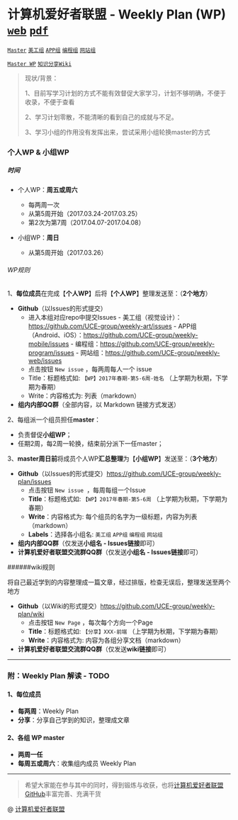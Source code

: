 # 计算机爱好者联盟 - Weekly Plan (WP)  [`web`](#) [`pdf`](https://github.com/UCE-group/weekly-plan/weekly-plan.pdf)

[`Master`](https://github.com/UCE-group/weekly-plan) [`美工组`](https://github.com/UCE-group/weekly-art) [`APP组`](https://github.com/UCE-group/weekly-mobile)  [`编程组`](https://github.com/UCE-group/weekly-program) [`网站组`](https://github.com/UCE-group/weekly-web)

[`Master WP`](https://github.com/UCE-group/weekly-plan/issues) [`知识分享Wiki`](https://github.com/UCE-group/weekly-plan/wiki)

> 现状/背景：
>
> 1、目前写学习计划的方式不能有效督促大家学习，计划不够明确，不便于收录，不便于查看
>
> 2、学习计划零散，不能清晰的看到自己的成就与不足。
> 
> 3、学习小组的作用没有发挥出来，尝试采用小组轮换master的方式



### 个人WP & 小组WP

##### 时间

- 个人WP：**周五或周六**
  - 每两周一次
  - 从第5周开始（2017.03.24-2017.03.25）
  - 第2次为第7周（2017.04.07-2017.04.08）

- 小组WP：**周日** 
  - 从第5周开始（2017.03.26） 


###### WP规则

1、**每位成员**在完成【**个人WP**】后将【**个人WP**】整理发送至：（**2个地方**）

- **Github**（以Issues的形式提交）
  - 进入本组对应repo中提交Issues
   		- 美工组（视觉设计）：https://github.com/UCE-group/weekly-art/issues
		- APP组（Android、iOS）：https://github.com/UCE-group/weekly-mobile/issues
		- 编程组：https://github.com/UCE-group/weekly-program/issues
		- 网站组：https://github.com/UCE-group/weekly-web/issues
  - 点击按钮 `New issue` ，每两周每人一个 issue
  - Title：标题格式如:  `【WP】2017年春期-第5-6周-姓名`  （上学期为秋期，下学期为春期） 
  - Write：内容格式为:  列表（markdown）
- **组内内部QQ群**（全部内容，以 Markdown 链接方式发送）

2、每组派一个组员担任**master**：

- 负责督促**小组WP**；
- 任期2周，每2周一轮换，结束前分派下一任master；


3、**master周日前**将成员个人WP**汇总整理**为【**小组WP**】发送至：（**3个地方**）

- **Github**（以Issues的形式提交）https://github.com/UCE-group/weekly-plan/issues
  - 点击按钮 `New issue `，每周每组一个Issue
  - **Title**：标题格式如:  `【WP】2017年春期-第5-6周`  （上学期为秋期，下学期为春期） 
  - **Write**：内容格式为:  每个组员的名字为一级标题，内容为列表（markdown）
  - **Labels**：选择各小组名:  `美工组` `APP组` `编程组` `网站组` 
- **组内内部QQ群**（仅发送**小组名 - Issues链接**即可）
- **计算机爱好者联盟交流群QQ群**（仅发送**小组名 - Issues链接**即可）

######wiki规则

将自己最近学到的内容整理成一篇文章，经过排版，检查无误后，整理发送至两个地方

- **Github**（以Wiki的形式提交）https://github.com/UCE-group/weekly-plan/wiki
  - 点击按钮 `New Page` ，每次每个方向一个Page
  - **Title**：标题格式如:  `【分享】XXX-前端`  （上学期为秋期，下学期为春期） 
  - **Write**：内容格式为:  内容为各组分享文档（markdown）
- **计算机爱好者联盟交流群QQ群**（仅发送**wiki链接**即可）


------


### 附：Weekly Plan 解读 - TODO

#### 1、每位成员

- **每两周**：Weekly Plan
- **分享**：分享自己学到的知识，整理成文章

#### 2、各组 WP master

- **两周一任**
- **每周五或周六**：收集组内成员 Weekly Plan


------

> 希望大家能在参与其中的同时，得到锻炼与收获，也将[计算机爱好者联盟GitHub](https://github.com/UCE-group)丰富完善、充满干货
>

@ [计算机爱好者联盟](http://www.buctuce.com)